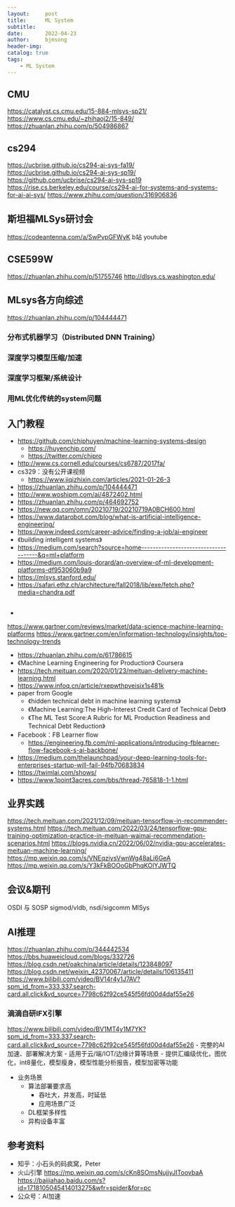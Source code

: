 ```yaml
---
layout:     post
title:      ML System
subtitle:   
date:       2022-04-23
author:     bjmsong
header-img: 
catalog: true
tags:
    - ML System
---
```

## CMU
https://catalyst.cs.cmu.edu/15-884-mlsys-sp21/
https://www.cs.cmu.edu/~zhihaoj2/15-849/
https://zhuanlan.zhihu.com/p/504986867

## cs294
https://ucbrise.github.io/cs294-ai-sys-fa19/
https://ucbrise.github.io/cs294-ai-sys-sp19/
https://github.com/ucbrise/cs294-ai-sys-sp19
https://rise.cs.berkeley.edu/course/cs294-ai-for-systems-and-systems-for-ai-ai-sys/
https://www.zhihu.com/question/316906836

## 斯坦福MLSys研讨会
https://codeantenna.com/a/SwPvpGFWyK
b站
youtube

## CSE599W
https://zhuanlan.zhihu.com/p/51755746
http://dlsys.cs.washington.edu/

## MLsys各方向综述
https://zhuanlan.zhihu.com/p/104444471
### 分布式机器学习（Distributed DNN Training）
### 深度学习模型压缩/加速
### 深度学习框架/系统设计
### 用ML优化传统的system问题

## 入门教程
- https://github.com/chiphuyen/machine-learning-systems-design
    - https://huyenchip.com/
    - https://twitter.com/chipro
- http://www.cs.cornell.edu/courses/cs6787/2017fa/
- cs329：没有公开课视频
    - https://www.jiqizhixin.com/articles/2021-01-26-3
- https://zhuanlan.zhihu.com/p/104444471
- http://www.woshipm.com/ai/4872402.html
- https://zhuanlan.zhihu.com/p/464692752
- https://new.qq.com/omn/20210719/20210719A0BCH600.html
- https://www.datarobot.com/blog/what-is-artificial-intelligence-engineering/
- https://www.indeed.com/career-advice/finding-a-job/ai-engineer
- 《building intelligent systems》
- https://medium.com/search?source=home-------------------------------------&q=ml+platform
- https://medium.com/louis-dorard/an-overview-of-ml-development-platforms-df953060b9a9
- https://mlsys.stanford.edu/
- https://safari.ethz.ch/architecture/fall2018/lib/exe/fetch.php?media=chandra.pdf

## 
- 
https://www.gartner.com/reviews/market/data-science-machine-learning-platforms
https://www.gartner.com/en/information-technology/insights/top-technology-trends
- https://zhuanlan.zhihu.com/p/61786615
- 《Machine Learning Engineering for Production》 Coursera
- https://tech.meituan.com/2020/01/23/meituan-delivery-machine-learning.html
- https://www.infoq.cn/article/rxepwthpveisix1s481k
- paper from Google
    - 《hidden technical debt in machine learning systems》
    - 《Machine Learning:The High-Interest Credit Card of Technical Debt》
    - 《The ML Test Score:A Rubric for ML Production Readiness and Technical Debt Reduction》
- Facebook：FB Learner flow
    - https://engineering.fb.com/ml-applications/introducing-fblearner-flow-facebook-s-ai-backbone/
- https://medium.com/thelaunchpad/your-deep-learning-tools-for-enterprises-startup-will-fail-94fb70683834
- https://twimlai.com/shows/
- https://www.1point3acres.com/bbs/thread-765818-1-1.html


## 业界实践
https://tech.meituan.com/2021/12/09/meituan-tensorflow-in-recommender-systems.html
https://tech.meituan.com/2022/03/24/tensorflow-gpu-training-optimization-practice-in-meituan-waimai-recommendation-scenarios.html
https://blogs.nvidia.cn/2022/06/02/nvidia-gpu-accelerates-meituan-machine-learning/
https://mp.weixin.qq.com/s/VNEqziysVwnWg48aLi6GeA
https://mp.weixin.qq.com/s/Y3kFkBOOoGbPhqKOlYJWTQ

## 会议&期刊
OSDI 与 SOSP
sigmod/vldb, nsdi/sigcomm
MlSys

## AI推理
https://zhuanlan.zhihu.com/p/344442534
https://bbs.huaweicloud.com/blogs/332726
https://blog.csdn.net/oakchina/article/details/123848097
https://blog.csdn.net/weixin_42370067/article/details/106135411
https://www.bilibili.com/video/BV14r4y1J7AV?spm_id_from=333.337.search-card.all.click&vd_source=7798c62f92ce545f56fd00d4daf55e26
### 滴滴自研IFX引擎
https://www.bilibili.com/video/BV1MT4y1M7YK?spm_id_from=333.337.search-card.all.click&vd_source=7798c62f92ce545f56fd00d4daf55e26
    - 完整的AI加速、部署解决方案
    - 适用于云/端/IOT/边缘计算等场景
    - 提供汇编级优化，图优化，int8量化，模型瘦身，模型性能分析报告，模型加密等功能
- 业务场景
    - 算法部署要求高
        - 吞吐大，并发高，时延低
        - 应用场景广泛
    - DL框架多样性
     - 异构设备丰富


## 参考资料
- 知乎：小石头的码疯窝，Peter
- 火山引擎
https://mp.weixin.qq.com/s/cKn8SOmsNujjyJIToovbaA
https://baijiahao.baidu.com/s?id=1718105045414013275&wfr=spider&for=pc
- 公众号：AI加速











